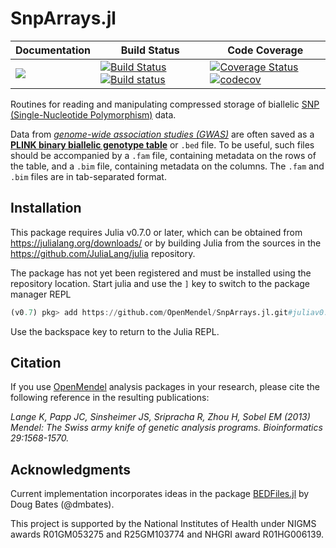 # SnpArrays.jl

| **Documentation** | **Build Status** | **Code Coverage**  |
|-------------------|------------------|--------------------|
| [![](https://img.shields.io/badge/docs-latest-blue.svg)](https://OpenMendel.github.io/SnpArrays.jl/latest) | [![Build Status](https://travis-ci.org/OpenMendel/SnpArrays.jl.svg?branch=master)](https://travis-ci.org/OpenMendel/SnpArrays.jl) [![Build status](https://ci.appveyor.com/api/projects/status/wvaqu7i3ty2gk377/branch/master?svg=true)](https://ci.appveyor.com/project/Hua-Zhou/snparrays-jl-qavxa/branch/master) | [![Coverage Status](https://coveralls.io/repos/github/OpenMendel/SnpArrays.jl/badge.svg?branch=master)](https://coveralls.io/github/OpenMendel/SnpArrays.jl?branch=master) [![codecov](https://codecov.io/gh/OpenMendel/SnpArrays.jl/branch/master/graph/badge.svg)](https://codecov.io/gh/OpenMendel/SnpArrays.jl) |

Routines for reading and manipulating compressed storage of biallelic [SNP (Single-Nucleotide Polymorphism)](https://en.wikipedia.org/wiki/Single-nucleotide_polymorphism) data.

Data from [*genome-wide association studies (GWAS)*](https://en.wikipedia.org/wiki/Genome-wide_association_study) are often saved as a [**PLINK binary biallelic genotype table**](https://www.cog-genomics.org/plink2/formats#bed) or `.bed` file.
To be useful, such files should be accompanied by a `.fam` file, containing metadata on the rows of the table, and a `.bim` file, containing metadata on the columns. The `.fam` and `.bim` files are in tab-separated format.

## Installation

This package requires Julia v0.7.0 or later, which can be obtained from
https://julialang.org/downloads/ or by building Julia from the sources in the
https://github.com/JuliaLang/julia repository.

The package has not yet been registered and must be installed using the repository location.
Start julia and use the `]` key to switch to the package manager REPL
```julia
(v0.7) pkg> add https://github.com/OpenMendel/SnpArrays.jl.git#juliav0.7
```
Use the backspace key to return to the Julia REPL.

## Citation

If you use [OpenMendel](https://openmendel.github.io) analysis packages in your research, please cite the following reference in the resulting publications:

*Lange K, Papp JC, Sinsheimer JS, Sripracha R, Zhou H, Sobel EM (2013) Mendel: The Swiss army knife of genetic analysis programs. Bioinformatics 29:1568-1570.*

## Acknowledgments

Current implementation incorporates ideas in the package [BEDFiles.jl](https://github.com/dmbates/BEDFiles.jl) by Doug Bates (@dmbates).

This project is supported by the National Institutes of Health under NIGMS awards R01GM053275 and R25GM103774 and NHGRI award R01HG006139.
